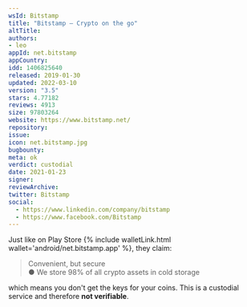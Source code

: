 ```yaml
---
wsId: Bitstamp
title: "Bitstamp – Crypto on the go"
altTitle: 
authors:
- leo
appId: net.bitstamp
appCountry: 
idd: 1406825640
released: 2019-01-30
updated: 2022-03-10
version: "3.5"
stars: 4.77182
reviews: 4913
size: 97803264
website: https://www.bitstamp.net/
repository: 
issue: 
icon: net.bitstamp.jpg
bugbounty: 
meta: ok
verdict: custodial
date: 2021-01-23
signer: 
reviewArchive:
twitter: Bitstamp
social:
  - https://www.linkedin.com/company/bitstamp
  - https://www.facebook.com/Bitstamp
---
```


Just like on Play Store {% include walletLink.html wallet='android/net.bitstamp.app' %}, they claim:

> Convenient, but secure<br>
  ● We store 98% of all crypto assets in cold storage

which means you don't get the keys for your coins. This is a custodial service
and therefore **not verifiable**.
